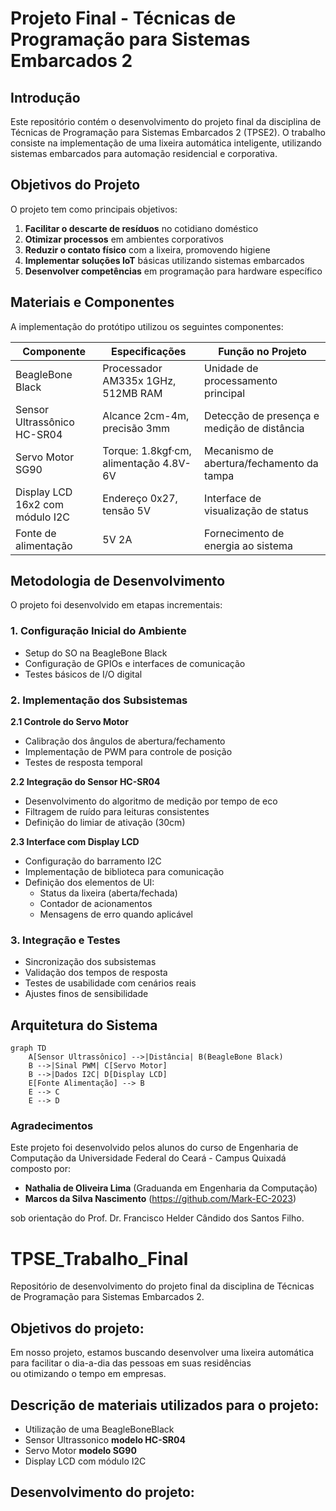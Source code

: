 
# Projeto Final - Técnicas de Programação para Sistemas Embarcados 2

## Introdução
Este repositório contém o desenvolvimento do projeto final da disciplina de Técnicas de Programação para Sistemas Embarcados 2 (TPSE2). O trabalho consiste na implementação de uma lixeira automática inteligente, utilizando sistemas embarcados para automação residencial e corporativa.

## Objetivos do Projeto
O projeto tem como principais objetivos:

1. **Facilitar o descarte de resíduos** no cotidiano doméstico
2. **Otimizar processos** em ambientes corporativos
3. **Reduzir o contato físico** com a lixeira, promovendo higiene
4. **Implementar soluções IoT** básicas utilizando sistemas embarcados
5. **Desenvolver competências** em programação para hardware específico

## Materiais e Componentes
A implementação do protótipo utilizou os seguintes componentes:

| Componente | Especificações | Função no Projeto |
|------------|----------------|-------------------|
| BeagleBone Black | Processador AM335x 1GHz, 512MB RAM | Unidade de processamento principal |
| Sensor Ultrassônico HC-SR04 | Alcance 2cm-4m, precisão 3mm | Detecção de presença e medição de distância |
| Servo Motor SG90 | Torque: 1.8kgf·cm, alimentação 4.8V-6V | Mecanismo de abertura/fechamento da tampa |
| Display LCD 16x2 com módulo I2C | Endereço 0x27, tensão 5V | Interface de visualização de status |
| Fonte de alimentação | 5V 2A | Fornecimento de energia ao sistema |

## Metodologia de Desenvolvimento
O projeto foi desenvolvido em etapas incrementais:

### 1. Configuração Inicial do Ambiente
- Setup do SO na BeagleBone Black
- Configuração de GPIOs e interfaces de comunicação
- Testes básicos de I/O digital

### 2. Implementação dos Subsistemas
**2.1 Controle do Servo Motor**
- Calibração dos ângulos de abertura/fechamento
- Implementação de PWM para controle de posição
- Testes de resposta temporal

**2.2 Integração do Sensor HC-SR04**
- Desenvolvimento do algoritmo de medição por tempo de eco
- Filtragem de ruído para leituras consistentes
- Definição do limiar de ativação (30cm)

**2.3 Interface com Display LCD**
- Configuração do barramento I2C
- Implementação de biblioteca para comunicação
- Definição dos elementos de UI:
  - Status da lixeira (aberta/fechada)
  - Contador de acionamentos
  - Mensagens de erro quando aplicável

### 3. Integração e Testes
- Sincronização dos subsistemas
- Validação dos tempos de resposta
- Testes de usabilidade com cenários reais
- Ajustes finos de sensibilidade

## Arquitetura do Sistema
```mermaid
graph TD
    A[Sensor Ultrassônico] -->|Distância| B(BeagleBone Black)
    B -->|Sinal PWM| C[Servo Motor]
    B -->|Dados I2C| D[Display LCD]
    E[Fonte Alimentação] --> B
    E --> C
    E --> D
```
### Agradecimentos  
Este projeto foi desenvolvido pelos alunos do curso de Engenharia de Computação da Universidade Federal do Ceará - Campus Quixadá composto por:  

- **Nathalia de Oliveira Lima** (Graduanda em Engenharia da Computação)  
- **Marcos da Silva Nascimento** (https://github.com/Mark-EC-2023)  

sob orientação do Prof. Dr. Francisco Helder Cândido dos Santos Filho.

# TPSE_Trabalho_Final
Repositório de desenvolvimento do projeto final da disciplina de Técnicas de Programação para Sistemas Embarcados 2.
## Objetivos do projeto:
Em nosso projeto, estamos buscando desenvolver uma lixeira automática\
para facilitar o dia-a-dia das pessoas em suas residências\
ou otimizando o tempo em empresas.
## Descrição de materiais utilizados para o projeto:
- Utilização de uma BeagleBoneBlack <br>
- Sensor Ultrassonico **modelo HC-SR04** <br>
- Servo Motor **modelo SG90** <br>
- Display LCD com módulo I2C <br>

## Desenvolvimento do projeto:

